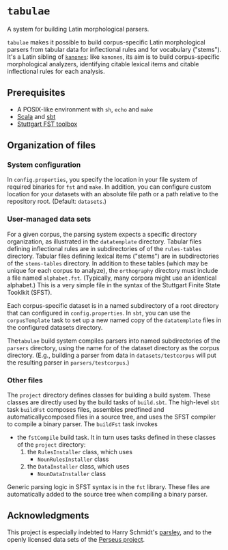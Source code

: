 # `tabulae` #

A system for building Latin morphological parsers.

`tabulae` makes it possible to build corpus-specific Latin morphological parsers from tabular data for inflectional rules and for vocabulary ("stems").  It's a Latin sibling of [`kanones`](https://github.com/neelsmith/kanones):  like `kanones`, its aim is to build corpus-specific morphological analyzers, identifying citable lexical items and citable inflectional rules for each analysis.



## Prerequisites


- A POSIX-like environment with `sh`, `echo` and `make`
- [Scala](https://www.scala-lang.org/) and [sbt](https://github.com/sbt/sbt)
- [Stuttgart FST toolbox](http://www.cis.uni-muenchen.de/~schmid/tools/SFST/)

## Organization of files



### System configuration

In `config.properties`, you specify the location in your file system of required binaries for `fst` and `make`. In addition, you can configure custom location for your datasets with an absolute file path or a path relative to the repository root.  (Default: `datasets`.)

### User-managed data sets

For a given corpus, the parsing system expects a specific directory organization, as illustrated in the `datatemplate`  directory.  Tabular files defining inflectional rules are in subdirectories of of the `rules-tables` directory.  Tabular files defining lexical items ("stems") are in subdirectories of the `stems-tables` directory.  In addition to these tables (which may be unique for each corpus to analyze), the `orthography` directory must include a file named `alphabet.fst`.  (Typically, many corpora might use an identical alphabet.)  This is a very simple file in the syntax of the Stuttgart Finite State Tooklkit (SFST).

Each corpus-specific dataset is in a named subdirectory of a root directory that can configured in `config.properties`. In `sbt`, you can use the `corpusTemplate` task to set up a new named copy of the `datatemplate` files in the configured datasets directory.

The`tabulae` build system compiles parsers into named subdirectories of the `parsers` directory, using the name for of the dataset directory as the corpus directory. (E.g., building a parser from data in `datasets/testcorpus` will put the resulting parser in `parsers/testcorpus`.)

### Other files

The `project` directory defines classes for building a build system.  These classes are directly used by the build tasks of `build.sbt`.  The high-level `sbt` task `buildFst` composes files, assembles predfined and automaticallycomposed files in a source tree, and uses the SFST compiler to compile a binary parser.  The `buildFst` task invokes

-   the `fstCompile` build task.  It in turn uses tasks defined in these classes of the `project` directory:
    1.  the `RulesInstaller` class, which uses
        -   `NounRulesInstaller` class
    2.  the `DataInstaller` class, which uses
        -   `NounDataInstaller` class


Generic parsing logic in SFST syntax is in the `fst` library.  These files are automatically added to the source tree when compiling a binary parser.



## Acknowledgments

This project is especially indebted to Harry Schmidt's [parsley](https://github.com/goldibex/parsley-core), and to the openly licensed data sets of the [Perseus project](http://www.perseus.tufts.edu).
